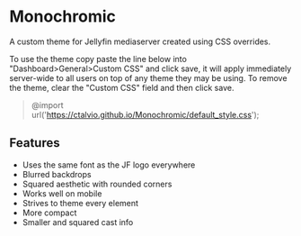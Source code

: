 # Monochromic
A custom theme for Jellyfin mediaserver created using CSS overrides. 

To use the theme copy paste the line below into "Dashboard>General>Custom CSS" and click save, it will apply immediately server-wide to all users on top of any theme they may be using. To remove the theme, clear the "Custom CSS" field and then click save.
> @import url('https://ctalvio.github.io/Monochromic/default_style.css'); 

## Features
- Uses the same font as the JF logo everywhere
- Blurred backdrops
- Squared aesthetic with rounded corners
- Works well on mobile
- Strives to theme every element
- More compact
- Smaller and squared cast info
